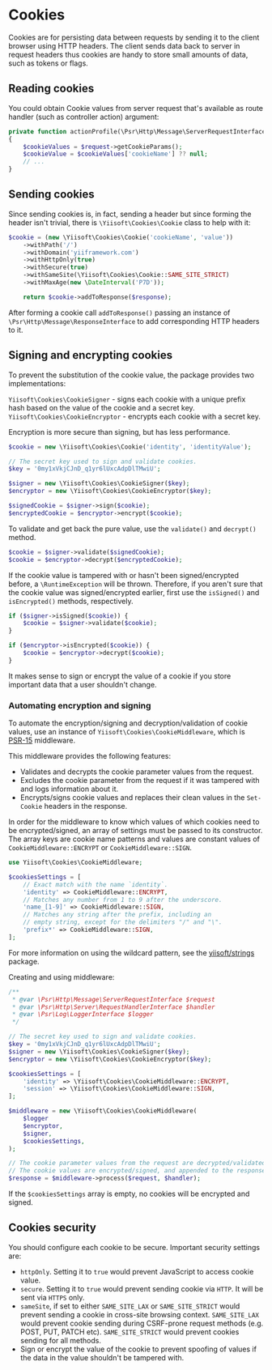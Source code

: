 # Cookies

Cookies are for persisting data between requests by sending it to the client browser using HTTP headers.
The client sends data back to server in request headers thus cookies are handy to store small amounts of data, 
such as tokens or flags.

## Reading cookies

You could obtain Cookie values from server request that's available as route handler (such as controller action) argument:

```php
private function actionProfile(\Psr\Http\Message\ServerRequestInterface $request)
{
    $cookieValues = $request->getCookieParams();
    $cookieValue = $cookieValues['cookieName'] ?? null;
    // ...
}
```

## Sending cookies

Since sending cookies is, in fact, sending a header but since forming the header isn't trivial, there is
`\Yiisoft\Cookies\Cookie` class to help with it:

```php
$cookie = (new \Yiisoft\Cookies\Cookie('cookieName', 'value'))
    ->withPath('/')
    ->withDomain('yiiframework.com')
    ->withHttpOnly(true)
    ->withSecure(true)
    ->withSameSite(\Yiisoft\Cookies\Cookie::SAME_SITE_STRICT)
    ->withMaxAge(new \DateInterval('P7D'));

    return $cookie->addToResponse($response);
```

After forming a cookie call `addToResponse()` passing an instance of `\Psr\Http\Message\ResponseInterface` to add
corresponding HTTP headers to it.

## Signing and encrypting cookies

To prevent the substitution of the cookie value, the package provides two implementations:

`Yiisoft\Cookies\CookieSigner` - signs each cookie with a unique prefix hash based on the value of the cookie and a secret key.
`Yiisoft\Cookies\CookieEncryptor` - encrypts each cookie with a secret key.

Encryption is more secure than signing, but has less performance.

```php
$cookie = new \Yiisoft\Cookies\Cookie('identity', 'identityValue');

// The secret key used to sign and validate cookies.
$key = '0my1xVkjCJnD_q1yr6lUxcAdpDlTMwiU';

$signer = new \Yiisoft\Cookies\CookieSigner($key);
$encryptor = new \Yiisoft\Cookies\CookieEncryptor($key);

$signedCookie = $signer->sign($cookie);
$encryptedCookie = $encryptor->encrypt($cookie);
```

To validate and get back the pure value, use the `validate()` and `decrypt()` method.

```php
$cookie = $signer->validate($signedCookie);
$cookie = $encryptor->decrypt($encryptedCookie);
```

If the cookie value is tampered with or hasn't been signed/encrypted before, a `\RuntimeException` will be thrown.
Therefore, if you aren't sure that the cookie value was signed/encrypted earlier,
first use the `isSigned()` and `isEncrypted()` methods, respectively.

```php
if ($signer->isSigned($cookie)) {
    $cookie = $signer->validate($cookie);
}

if ($encryptor->isEncrypted($cookie)) {
    $cookie = $encryptor->decrypt($cookie);
}
```

It makes sense to sign or encrypt the value of a cookie if you store important data that a user shouldn't change.

### Automating encryption and signing

To automate the encryption/signing and decryption/validation of cookie values, use an instance of
`Yiisoft\Cookies\CookieMiddleware`, which is [PSR-15](https://www.php-fig.org/psr/psr-15/) middleware.

This middleware provides the following features:

- Validates and decrypts the cookie parameter values from the request.
- Excludes the cookie parameter from the request if it was tampered with and logs information about it.
- Encrypts/signs cookie values and replaces their clean values in the `Set-Cookie` headers in the response.

In order for the middleware to know which values of which cookies need to be encrypted/signed,
an array of settings must be passed to its constructor. The array keys are cookie name patterns
and values are constant values of `CookieMiddleware::ENCRYPT` or `CookieMiddleware::SIGN`.

```php
use Yiisoft\Cookies\CookieMiddleware;

$cookiesSettings = [
    // Exact match with the name `identity`.
    'identity' => CookieMiddleware::ENCRYPT,
    // Matches any number from 1 to 9 after the underscore.
    'name_[1-9]' => CookieMiddleware::SIGN,
    // Matches any string after the prefix, including an
    // empty string, except for the delimiters "/" and "\".
    'prefix*' => CookieMiddleware::SIGN,
];
```

For more information on using the wildcard pattern, see the
[yiisoft/strings](https://github.com/yiisoft/strings#wildcardpattern-usage) package.

Creating and using middleware:

```php
/**
 * @var \Psr\Http\Message\ServerRequestInterface $request
 * @var \Psr\Http\Server\RequestHandlerInterface $handler
 * @var \Psr\Log\LoggerInterface $logger
 */

// The secret key used to sign and validate cookies.
$key = '0my1xVkjCJnD_q1yr6lUxcAdpDlTMwiU';
$signer = new \Yiisoft\Cookies\CookieSigner($key);
$encryptor = new \Yiisoft\Cookies\CookieEncryptor($key);

$cookiesSettings = [
    'identity' => \Yiisoft\Cookies\CookieMiddleware::ENCRYPT,
    'session' => \Yiisoft\Cookies\CookieMiddleware::SIGN,
];

$middleware = new \Yiisoft\Cookies\CookieMiddleware(
    $logger
    $encryptor,
    $signer,
    $cookiesSettings,
);

// The cookie parameter values from the request are decrypted/validated.
// The cookie values are encrypted/signed, and appended to the response.
$response = $middleware->process($request, $handler);
```

If the `$cookiesSettings` array is empty, no cookies will be encrypted and signed.

## Cookies security

You should configure each cookie to be secure. Important security settings are:

- `httpOnly`. Setting it to `true` would prevent JavaScript to access cookie value.
- `secure`. Setting it to `true` would prevent sending cookie via `HTTP`. It will be sent via `HTTPS` only.
- `sameSite`, if set to either `SAME_SITE_LAX` or `SAME_SITE_STRICT` would prevent sending a cookie in cross-site
  browsing context. `SAME_SITE_LAX` would prevent cookie sending during CSRF-prone request methods (e.g. POST, PUT,
  PATCH etc). `SAME_SITE_STRICT` would prevent cookies sending for all methods.
- Sign or encrypt the value of the cookie to prevent spoofing of values if the data in the value shouldn't be tampered with.
